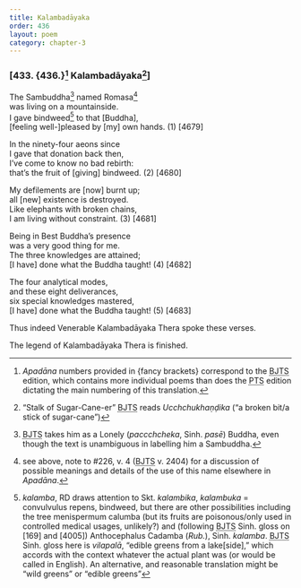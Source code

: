 ```yaml
---
title: Kalambadāyaka
order: 436
layout: poem
category: chapter-3
---
```


### \[433. {436.}[^1] Kalambadāyaka[^2]\]

The Sambuddha[^3] named Romasa[^4]  
was living on a mountainside.  
I gave bindweed[^5] to that \[Buddha\],  
\[feeling well-\]pleased by \[my\] own hands. (1) \[4679\]

In the ninety-four aeons since  
I gave that donation back then,  
I’ve come to know no bad rebirth:  
that’s the fruit of \[giving\] bindweed. (2) \[4680\]

My defilements are \[now\] burnt up;  
all \[new\] existence is destroyed.  
Like elephants with broken chains,  
I am living without constraint. (3) \[4681\]

Being in Best Buddha’s presence  
was a very good thing for me.  
The three knowledges are attained;  
\[I have\] done what the Buddha taught! (4) \[4682\]

The four analytical modes,  
and these eight deliverances,  
six special knowledges mastered,  
\[I have\] done what the Buddha taught! (5) \[4683\]

Thus indeed Venerable Kalambadāyaka Thera spoke these verses.

The legend of Kalambadāyaka Thera is finished.

[^1]: *Apadāna* numbers provided in {fancy brackets} correspond to the <abbr title="Buddha Jayanthi Tripitaka Series">BJTS</abbr> edition, which contains more individual poems than does the <abbr title="Pali Text Society">PTS</abbr> edition dictating the main numbering of this translation.

[^2]: “Stalk of Sugar-Cane-er” <abbr title="Buddha Jayanthi Tripitaka Series">BJTS</abbr> reads *U<span class="diacritics" data-state="on">c</span><span class="no-diacritics" data-state="off">ch</span>chukhaṇḍika* (“a broken bit/a stick of sugar-cane”)

[^3]: <abbr title="Buddha Jayanthi Tripitaka Series">BJTS</abbr> takes him as a Lonely (*pa<span class="diacritics" data-state="on">cc</span><span class="no-diacritics" data-state="off">chch</span>eka*, Sinh. *pasē*) Buddha, even though the text is unambiguous in labelling him a Sambuddha.

[^4]: see above, note to \#226, v. 4 (<abbr title="Buddha Jayanthi Tripitaka Series">BJTS</abbr> v. 2404) for a discussion of possible meanings and details of the use of this name elsewhere in *Apadāna*.

[^5]: *kalamba*, RD draws attention to Skt. *kalambika*, *kalambuka* = convulvulus repens, bindweed, but there are other possibilities including the tree menispermum calumba (but its fruits are poisonous/only used in controlled medical usages, unlikely?) and (following <abbr title="Buddha Jayanthi Tripitaka Series">BJTS</abbr> Sinh. gloss on \[169\] and \[4005\]) Anthocephalus Cadamba (*Rub.*), Sinh. *kalamba*. <abbr title="Buddha Jayanthi Tripitaka Series">BJTS</abbr> Sinh. gloss here is *vilapalā*, “edible greens from a lake\[side\],” which accords with the context whatever the actual plant was (or would be called in English). An alternative, and reasonable translation might be “wild greens” or “edible greens”
